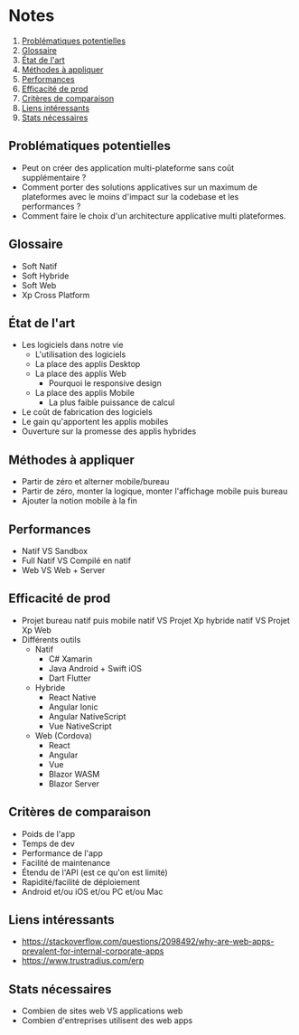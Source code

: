 # Notes <!-- omit in toc -->

1. [Problématiques potentielles](#problématiques-potentielles)
1. [Glossaire](#glossaire)
1. [État de l'art](#État-de-lart)
1. [Méthodes à appliquer](#méthodes-à-appliquer)
1. [Performances](#performances)
1. [Efficacité de prod](#efficacité-de-prod)
1. [Critères de comparaison](#critères-de-comparaison)
1. [Liens intéressants](#liens-intéressants)
1. [Stats nécessaires](#stats-nécessaires)

## Problématiques potentielles

- Peut on créer des application multi-plateforme sans coût supplémentaire ?
- Comment porter des solutions applicatives sur un maximum de plateformes avec le moins d'impact sur la codebase et les performances ?
- Comment faire le choix d'un architecture applicative multi plateformes.

## Glossaire

- Soft Natif
- Soft Hybride
- Soft Web
- Xp Cross Platform

## État de l'art

- Les logiciels dans notre vie
  - L'utilisation des logiciels
  - La place des applis Desktop
  - La place des applis Web
    - Pourquoi le responsive design
  - La place des applis Mobile
    - La plus faible puissance de calcul
- Le coût de fabrication des logiciels
- Le gain qu'apportent les applis mobiles
- Ouverture sur la promesse des applis hybrides

## Méthodes à appliquer

- Partir de zéro et alterner mobile/bureau
- Partir de zéro, monter la logique, monter l'affichage mobile puis bureau
- Ajouter la notion mobile à la fin

## Performances

- Natif VS Sandbox
- Full Natif VS Compilé en natif
- Web VS Web + Server

## Efficacité de prod

- Projet bureau natif puis mobile natif VS Projet Xp hybride natif VS Projet Xp Web
- Différents outils
  - Natif
    - C# Xamarin
    - Java Android + Swift iOS
    - Dart Flutter
  - Hybride
    - React Native
    - Angular Ionic
    - Angular NativeScript
    - Vue NativeScript
  - Web (Cordova)
    - React
    - Angular
    - Vue
    - Blazor WASM
    - Blazor Server

## Critères de comparaison

- Poids de l'app
- Temps de dev
- Performance de l'app
- Facilité de maintenance
- Étendu de l'API (est ce qu'on est limité)
- Rapidité/facilité de déploiement
- Android et/ou iOS et/ou PC et/ou Mac

## Liens intéressants

- <https://stackoverflow.com/questions/2098492/why-are-web-apps-prevalent-for-internal-corporate-apps>
- <https://www.trustradius.com/erp>

## Stats nécessaires

- Combien de sites web VS applications web
- Combien d'entreprises utilisent des web apps
